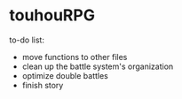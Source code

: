 # touhouRPG

to-do list:
* move functions to other files
* clean up the battle system's organization
* optimize double battles
* finish story
  
